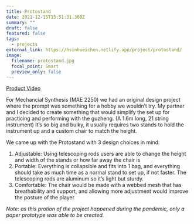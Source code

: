 ```yaml
---
title: Protostand
date: 2021-12-15T15:51:31.308Z
summary: ""
draft: false
featured: false
tags:
  - projects
external_link: https://hsinhueichen.netlify.app/project/protostand/
image:
  filename: protostand.jpg
  focal_point: Smart
  preview_only: false
---
```

[Product Video](https://www.youtube.com/watch?v=LCq_NOfI-1M)

For Mechancial Synthesis (MAE 2250) we had an original design project where the prompt was something for a hobby we wouldn’t try. My partner and I decided to create something that would simplify the set up for practicing and performing with the guzheng. (A 1.6m long, 21 string instrument) It’s so big and bulky, it usually requires two stands to hold the instrument up and a custom chair to match the height. 

We came up with the Protostand with 3 design choices in mind:
1. Adjustable: Using telescoping rods users are able to change the height and width of the stands or how far away the chair is
2. Portable: Everything is collapsible and fits into 1 bag, and everything should take as much time as a normal stand to set up, if not faster. The telescoping rods are aluminum so it’s light but sturdy. 
3. Comfortable: The chair would be made with a webbed mesh that has breathability and support, and allowing more adjustment would improve the posture of the player



*Note: as this protion of the project happened during the pandemic, only a paper prototype was able to be created.*